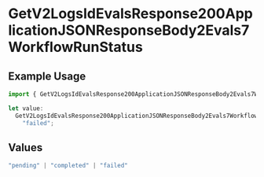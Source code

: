 # GetV2LogsIdEvalsResponse200ApplicationJSONResponseBody2Evals7WorkflowRunStatus

## Example Usage

```typescript
import { GetV2LogsIdEvalsResponse200ApplicationJSONResponseBody2Evals7WorkflowRunStatus } from "orq-poc-typescript-multi-env-version/models/operations";

let value:
  GetV2LogsIdEvalsResponse200ApplicationJSONResponseBody2Evals7WorkflowRunStatus =
    "failed";
```

## Values

```typescript
"pending" | "completed" | "failed"
```